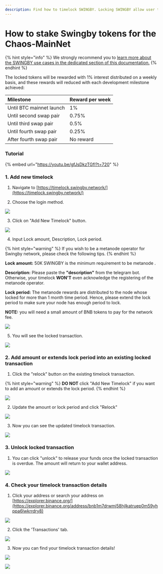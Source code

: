 ```yaml
---
description: Find how to timelock SWINGBY. Locking SWINGBY allow user to become metanode
---
```


# How to stake Swingby tokens for the Chaos-MainNet



{% hint style="info" %}
We strongly recommend you to [learn more about the SWINGBY use cases in the dedicated section of this documentation.](../token-mechanism.md)
{% endhint %}

The locked tokens will be rewarded with 1% interest distributed on a weekly basis, and these rewards will reduced with each development milestone achieved:

| Milestone | Reward per week |
| :--- | :--- |
| Until BTC mainnet launch | 1% |
| Until second swap pair | 0.75% |
| Until third swap pair | 0.5% |
| Until fourth swap pair | 0.25% |
| After fourth swap pair | No reward |

### Tutorial

{% embed url="https://youtu.be/gfJsDkzTGfI?t=720" %}



### 1. Add new timelock

1. Navigate to [https://timelock.swingby.network/](https://timelock.swingby.network/)

2. Choose the login method. 

![](../.gitbook/assets/image%20%2810%29.png)

3. Click on "Add New Timelock" button.

![](../.gitbook/assets/image%20%2815%29.png)

4. Input Lock amount, Description, Lock period. 

{% hint style="warning" %}
If you wish to be a metanode operator for Swingby network, please check the following tips.
{% endhint %}

**Lock amount:** 50K SWINGBY is the minimum requirement to be metanode .

**Description:** Please paste the **"description"** from the telegram bot. Otherwise, your timelock **WON'T** even acknowledge the registering of the metanode operator.

**Lock period:** The metanode rewards are distributed to the node whose locked for more than 1 month time period. Hence, please extend the lock period to make sure your node has enough period to lock.

 **NOTE:** you will need a small amount of BNB tokens to pay for the network fee.

![](../.gitbook/assets/image%20%288%29.png)

5. You will see the locked transaction. 

![](../.gitbook/assets/image%20%2817%29.png)



### 2. Add amount or extends lock period into an existing locked transaction

1. Click the "relock" button on the existing timelock transaction. 

{% hint style="warning" %}
**DO NOT**  click "Add New Timelock" if you want to add an amount or extends the lock period.
{% endhint %}

![](../.gitbook/assets/image%20%289%29.png)

2. Update the amount or lock period and click "Relock"

![](../.gitbook/assets/image%20%2816%29.png)

3. Now you can see the updated timelock transaction.

![](../.gitbook/assets/image%20%2819%29.png)



### 3. Unlock locked transaction

1. You can click "unlock" to release your funds once the locked transaction is overdue. The amount will return to your wallet address.

![](../.gitbook/assets/image%20%2812%29.png)

### 4. Check your timelock transaction details

1. Click your address or search your address on [https://explorer.binance.org/](https://explorer.binance.org/address/bnb1m7drwmj58hjlkatruep0m59yhppa6lwkrrdry8)

![](../.gitbook/assets/image%20%2822%29.png)

2. Click the 'Transactions' tab.

![](../.gitbook/assets/image%20%2824%29.png)

3. Now you can find your timelock transaction details!

![](../.gitbook/assets/image%20%2821%29.png)

![](../.gitbook/assets/image%20%2823%29.png)

